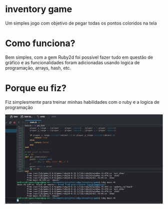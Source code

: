 # inventory game
Um simples jogo com objetivo de pegar todas os pontos coloridos na tela

# Como funciona?
Bem simples, com a gem Ruby2d foi possivel fazer tudo em questão de gráfico e as funcionalidades foram adicionadas usando logica de programação, arrays, hash, etc.

# Porque eu fiz?
Fiz simplesmente para treinar minhas habilidades com o ruby e a logica de programação

![GIF](./0105.gif)
